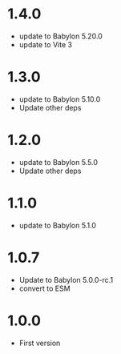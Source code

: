 # 1.4.0

- update to Babylon 5.20.0
- update to Vite 3

# 1.3.0

- update to Babylon 5.10.0
- Update other deps

# 1.2.0

- update to Babylon 5.5.0
- Update other deps

# 1.1.0

- update to Babylon 5.1.0

# 1.0.7

- Update to Babylon 5.0.0-rc.1
- convert to ESM

# 1.0.0

- First version
